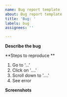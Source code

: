 ```yaml
---
name: Bug report template
about: Bug report template
title: 'Bug: '
labels: bug
assignees: ''

---
```


**Describe the bug**


**Steps to reproduce **

1. Go to '...'
2. Click on '....'
3. Scroll down to '....'
4. See error

**Screenshots**
